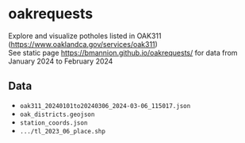 # oakrequests

Explore and visualize potholes listed in OAK311 (https://www.oaklandca.gov/services/oak311)  
See static page https://bmannion.github.io/oakrequests/ for data from January 2024 to February 2024

## Data
- `oak311_20240101to20240306_2024-03-06_115017.json`
- `oak_districts.geojson`
- `station_coords.json`
- `.../tl_2023_06_place.shp`
